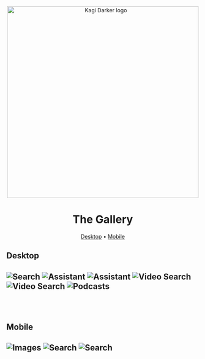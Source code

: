 <p align="center">
 <img alt="Kagi Darker logo" src="images/LogoCaption.png" width=500 align="center">
</p>

<h1 align="center">The Gallery</h1>

<p align="center"><a href="#desktop">Desktop</a> &bull; <a href="#mobile">Mobile</a></p>

## Desktop

![Search](images/search.gif)
![Assistant](images/dsearch.jpg)
![Assistant](images/dassistant.jpg)
![Video Search](images/dimages.jpg)
![Video Search](images/dvideos.jpg)
![Podcasts](images/dpodcasts.jpg)
---
<br><br>
## Mobile

![Images](images/mimages.png)
![Search](images/msearch.png)
![Search](images/massistant.png)
---
